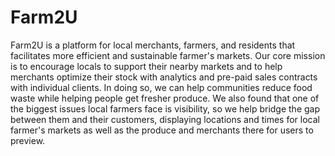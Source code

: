 # Farm2U
Farm2U is a platform for local merchants, farmers, and residents that facilitates more efficient and sustainable farmer's markets. Our core mission is to encourage locals to support their nearby markets and to help merchants optimize their stock with analytics and pre-paid sales contracts with individual clients. In doing so, we can help communities reduce food waste while helping people get fresher produce. We also found that one of the biggest issues local farmers face is visibility, so we help bridge the gap between them and their customers, displaying locations and times for local farmer's markets as well as the produce and merchants there for users to preview.

